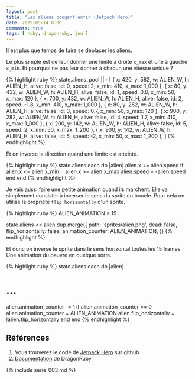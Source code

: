 ```yaml
---
layout: post
title: "Les aliens bougent enfin (Jetpack Hero)"
date: 2025-05-14 8:00
comments: true
tags: [ ruby, dragonruby, jeu ]
---
```


Il est plus que temps de faire se déplacer les aliens.

<!-- more -->

Le plus simple est de leur donner une limite à droite `x_max` et une à gauche `x_min`.
Et pourquoi ne pas leur donner à chacun une vitesse unique ?

{% highlight ruby %}
    state.aliens_pool ||= [
      { x: 420, y: 582, w: ALIEN_W, h: ALIEN_H, alive: false, id: 0, speed: 2, x_min: 410, x_max: 1_000 },
      { x: 80, y: 432, w: ALIEN_W, h: ALIEN_H, alive: false, id: 1, speed: 0.8, x_min: 50, x_max: 120 },
      { x: 700, y: 432, w: ALIEN_W, h: ALIEN_H, alive: false, id: 2, speed: -1.8, x_min: 410, x_max: 1_000 },
      { x: 80, y: 282, w: ALIEN_W, h: ALIEN_H, alive: false, id: 3, speed: 0.7, x_min: 50, x_max: 120 },
      { x: 900, y: 282, w: ALIEN_W, h: ALIEN_H, alive: false, id: 4, speed: 1.7, x_min: 410, x_max: 1_000 },
      { x: 200, y: 142, w: ALIEN_W, h: ALIEN_H, alive: false, id: 5, speed: 2, x_min: 50, x_max: 1_200 },
      { x: 900, y: 142, w: ALIEN_W, h: ALIEN_H, alive: false, id: 5, speed: -2, x_min: 50, x_max: 1_200 },
    ]
{% endhighlight %}

Et on inverse la direction quand une limite est atteinte.

{% highlight ruby %}
    state.aliens.each do |alien|
      alien.x += alien.speed
      if alien.x <= alien.x_min || alien.x >= alien.x_max
        alien.speed = -alien.speed
      end
    end
{% endhighlight %}


Je vais aussi faire une petite animation quand ils marchent. Elle va
simplement consister à inverser le sens du sprite en boucle.
Pour cela on utilise la propriété `flip_horizontally` d'un sprite.

{% highlight ruby %}
ALIEN_ANIMATION = 15

state.aliens << alien.dup.merge({
  path: 'sprites/alien.png',
  dead: false,
  flip_horizontally: false,
  animation_counter: ALIEN_ANIMATION,
})
{% endhighlight %}

Et donc on inverse le sprite dans le sens horizontal toutes les 15 frames.
Une animation du pauvre en quelque sorte.

{% highlight ruby %}
state.aliens.each do |alien|
  # ...
  alien.animation_counter -= 1
  if alien.animation_counter == 0
    alien.animation_counter = ALIEN_ANIMATION
    alien.flip_horizontally = !alien.flip_horizontally
  end
end
{% endhighlight %}

## Références

1. Vous trouverez le code de [Jetpack Hero](https://github.com/lkdjiin/jetpack-hero) sur github
1. [Documentation](https://docs.dragonruby.org/#/) de DragonRuby

{% include serie_003.md %}
